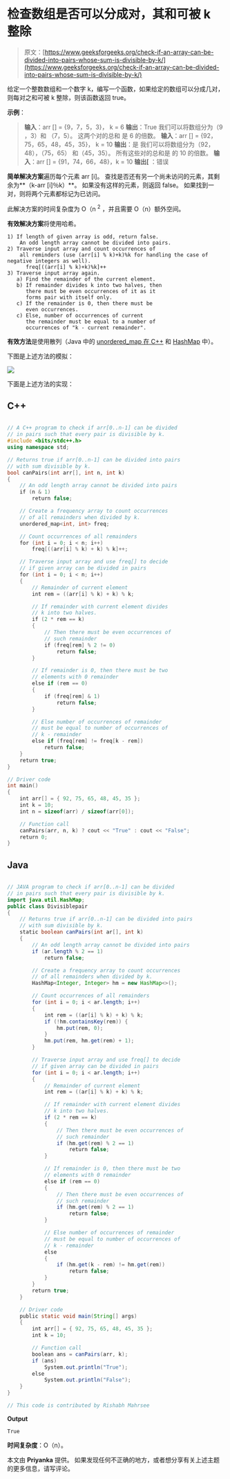 # 检查数组是否可以分成对，其和可被 k 整除

> 原文：[https://www.geeksforgeeks.org/check-if-an-array-can-be-divided-into-pairs-whose-sum-is-divisible-by-k/](https://www.geeksforgeeks.org/check-if-an-array-can-be-divided-into-pairs-whose-sum-is-divisible-by-k/)

给定一个整数数组和一个数字 k，编写一个函数，如果给定的数组可以分成几对，则每对之和可被 k 整除，则该函数返回 true。

**示例**：

> **输入**：arr [] = {9，7，5，3}，
> k = 6
> **输出**：True
> 我们可以将数组分为（9 ，3）和
> （7，5）。 这两个对的总和
> 是 6 的倍数。
> **输入**：arr [] = {92，75，65，48，45，35}，
> k = 10
> **输出**：是
> 我们可以将数组分为（92，48），（75，65）
> 和（45，35）。 所有这些对的总和是
> 的 10 的倍数。
> **输入**：arr [] = {91，74，66，48}，k = 10
> **输出[** ：错误

**简单解决方案**遍历每个元素 arr [i]。 查找是否还有另一个尚未访问的元素，其剩余为**（k-arr [i]％k）**。 如果没有这样的元素，则返回 false。 如果找到一对，则将两个元素都标记为已访问。

此解决方案的时间复杂度为 O（n <sup>2</sup> ，并且需要 O（n）额外空间。

**有效解决方案**将使用哈希。

```
1) If length of given array is odd, return false. 
    An odd length array cannot be divided into pairs.
2) Traverse input array and count occurrences of 
    all reminders (use (arr[i] % k)+k)%k for handling the case of negative integers as well). 
      freq[((arr[i] % k)+k)%k]++
3) Traverse input array again. 
   a) Find the remainder of the current element.
   b) If remainder divides k into two halves, then
      there must be even occurrences of it as it 
      forms pair with itself only.
   c) If the remainder is 0, then there must be 
      even occurrences.
   c) Else, number of occurrences of current 
      the remainder must be equal to a number of 
      occurrences of "k - current remainder".

```

**有效方法**是使用散列（Java 中的 [unordered_map 在 C++](https://www.geeksforgeeks.org/unordered_map-in-stl-and-its-applications/) 和 [HashMap](http://www.geeksforgeeks.org/java-util-hashmap-in-java/) 中）。

下图是上述方法的模拟：

![](img/504e73c5bcc8ff96c9404a4ce4c50438.png)

下面是上述方法的实现：

## C++

```cpp

// A C++ program to check if arr[0..n-1] can be divided
// in pairs such that every pair is divisible by k.
#include <bits/stdc++.h>
using namespace std;

// Returns true if arr[0..n-1] can be divided into pairs
// with sum divisible by k.
bool canPairs(int arr[], int n, int k)
{
    // An odd length array cannot be divided into pairs
    if (n & 1)
        return false;

    // Create a frequency array to count occurrences
    // of all remainders when divided by k.
    unordered_map<int, int> freq;

    // Count occurrences of all remainders
    for (int i = 0; i < n; i++)
        freq[((arr[i] % k) + k) % k]++;

    // Traverse input array and use freq[] to decide
    // if given array can be divided in pairs
    for (int i = 0; i < n; i++) 
    {
        // Remainder of current element
        int rem = ((arr[i] % k) + k) % k;

        // If remainder with current element divides
        // k into two halves.
        if (2 * rem == k)
        {
            // Then there must be even occurrences of
            // such remainder
            if (freq[rem] % 2 != 0)
                return false;
        }

        // If remainder is 0, then there must be two
        // elements with 0 remainder
        else if (rem == 0) 
        {
            if (freq[rem] & 1)
                return false;
        }

        // Else number of occurrences of remainder
        // must be equal to number of occurrences of
        // k - remainder
        else if (freq[rem] != freq[k - rem])
            return false;
    }
    return true;
}

// Driver code
int main()
{
    int arr[] = { 92, 75, 65, 48, 45, 35 };
    int k = 10;
    int n = sizeof(arr) / sizeof(arr[0]);

    // Function call
    canPairs(arr, n, k) ? cout << "True" : cout << "False";
    return 0;
}

```

## Java

```java

// JAVA program to check if arr[0..n-1] can be divided
// in pairs such that every pair is divisible by k.
import java.util.HashMap;
public class Divisiblepair 
{
    // Returns true if arr[0..n-1] can be divided into pairs
    // with sum divisible by k.
    static boolean canPairs(int ar[], int k)
    {
        // An odd length array cannot be divided into pairs
        if (ar.length % 2 == 1)
            return false;

        // Create a frequency array to count occurrences
        // of all remainders when divided by k.
        HashMap<Integer, Integer> hm = new HashMap<>();

        // Count occurrences of all remainders
        for (int i = 0; i < ar.length; i++) 
        {
            int rem = ((ar[i] % k) + k) % k;
            if (!hm.containsKey(rem)) {
                hm.put(rem, 0);
            }
            hm.put(rem, hm.get(rem) + 1);
        }

        // Traverse input array and use freq[] to decide
        // if given array can be divided in pairs
        for (int i = 0; i < ar.length; i++) 
        {
            // Remainder of current element
            int rem = ((ar[i] % k) + k) % k;

            // If remainder with current element divides
            // k into two halves.
            if (2 * rem == k) 
            {
                // Then there must be even occurrences of
                // such remainder
                if (hm.get(rem) % 2 == 1)
                    return false;
            }

            // If remainder is 0, then there must be two
            // elements with 0 remainder
            else if (rem == 0) 
            {
                // Then there must be even occurrences of
                // such remainder
                if (hm.get(rem) % 2 == 1)
                    return false;
            }

            // Else number of occurrences of remainder
            // must be equal to number of occurrences of
            // k - remainder
            else
            {
                if (hm.get(k - rem) != hm.get(rem))
                    return false;
            }
        }
        return true;
    }

    // Driver code
    public static void main(String[] args)
    {
        int arr[] = { 92, 75, 65, 48, 45, 35 };
        int k = 10;

        // Function call
        boolean ans = canPairs(arr, k);
        if (ans)
            System.out.println("True");
        else
            System.out.println("False");
    }
}

// This code is contributed by Rishabh Mahrsee

```

**Output**

```
True
```

**时间复杂度**：O（n）。

本文由 **Priyanka** 提供。 如果发现任何不正确的地方，或者想分享有关上述主题的更多信息，请写评论。

